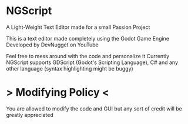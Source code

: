 # NGScript
A Light-Weight Text Editor made for a small Passion Project

This is a text editor made completely using the Godot Game Engine
Developed by DevNugget on YouTube

Feel free to mess around with the code and personalize it
Currently NGScript supports GDScript (Godot's Scripting Language), C# and any other language (syntax highlighting might be buggy)

# > Modifying Policy <
You are allowed to modify the code and GUI but any sort of credit will be greatly appreciated

